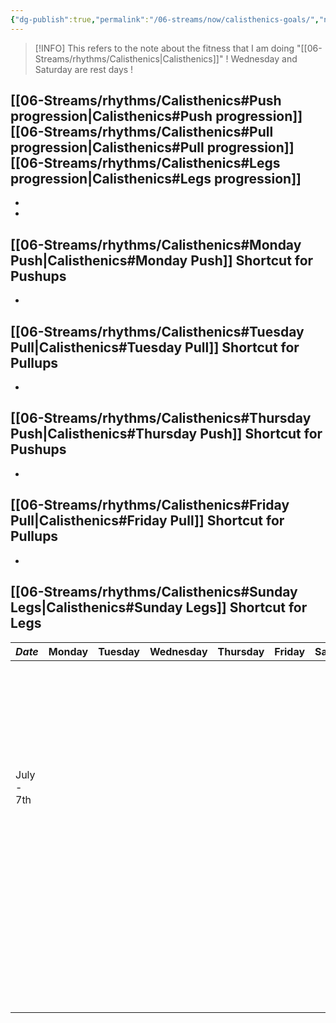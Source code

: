 ```yaml
---
{"dg-publish":true,"permalink":"/06-streams/now/calisthenics-goals/","noteIcon":"","created":"2025-09-07T11:53:33.426+02:00","updated":"2025-09-07T21:08:28.789+02:00"}
---
```



>[!INFO]
>This refers to the note about the fitness that I am doing "[[06-Streams/rhythms/Calisthenics\|Calisthenics]]"
>! Wednesday and Saturday are rest days !

[[06-Streams/rhythms/Calisthenics#Push progression\|Calisthenics#Push progression]][[06-Streams/rhythms/Calisthenics#Pull progression\|Calisthenics#Pull progression]][[06-Streams/rhythms/Calisthenics#Legs progression\|Calisthenics#Legs progression]]
-
-
-
[[06-Streams/rhythms/Calisthenics#Monday Push\|Calisthenics#Monday Push]] Shortcut for Pushups
-
-
[[06-Streams/rhythms/Calisthenics#Tuesday Pull\|Calisthenics#Tuesday Pull]] Shortcut for Pullups
-
-
[[06-Streams/rhythms/Calisthenics#Thursday Push\|Calisthenics#Thursday Push]] Shortcut for Pushups
-
-
[[06-Streams/rhythms/Calisthenics#Friday Pull\|Calisthenics#Friday Pull]] Shortcut for Pullups
-
-
[[06-Streams/rhythms/Calisthenics#Sunday Legs\|Calisthenics#Sunday Legs]] Shortcut for Legs
-


| *Date*     | Monday | Tuesday | Wednesday | Thursday | Friday | Saturday | Sunday                                                                                                                                   |
| ---------- | ------ | ------- | --------- | -------- | ------ | -------- | ---------------------------------------------------------------------------------------------------------------------------------------- |
| July - 7th |        |         |           |          |        |          | Set 1 Done hand assisted<br>Set 2 Done hand assisted<br>Set 3 Done hand assisted<br>Set 4 Done hand assisted<br>Set 5 = 16<br>Set 6 = 12 |
|            |        |         |           |          |        |          |                                                                                                                                          |
|            |        |         |           |          |        |          |                                                                                                                                          |
|            |        |         |           |          |        |          |                                                                                                                                          |
|            |        |         |           |          |        |          |                                                                                                                                          |
|            |        |         |           |          |        |          |                                                                                                                                          |
|            |        |         |           |          |        |          |                                                                                                                                          |
|            |        |         |           |          |        |          |                                                                                                                                          |
|            |        |         |           |          |        |          |                                                                                                                                          |
|            |        |         |           |          |        |          |                                                                                                                                          |
|            |        |         |           |          |        |          |                                                                                                                                          |
|            |        |         |           |          |        |          |                                                                                                                                          |
|            |        |         |           |          |        |          |                                                                                                                                          |
|            |        |         |           |          |        |          |                                                                                                                                          |
|            |        |         |           |          |        |          |                                                                                                                                          |
|            |        |         |           |          |        |          |                                                                                                                                          |
|            |        |         |           |          |        |          |                                                                                                                                          |
|            |        |         |           |          |        |          |                                                                                                                                          |
|            |        |         |           |          |        |          |                                                                                                                                          |
|            |        |         |           |          |        |          |                                                                                                                                          |
|            |        |         |           |          |        |          |                                                                                                                                          |
|            |        |         |           |          |        |          |                                                                                                                                          |
|            |        |         |           |          |        |          |                                                                                                                                          |
|            |        |         |           |          |        |          |                                                                                                                                          |
|            |        |         |           |          |        |          |                                                                                                                                          |
|            |        |         |           |          |        |          |                                                                                                                                          |
|            |        |         |           |          |        |          |                                                                                                                                          |




































